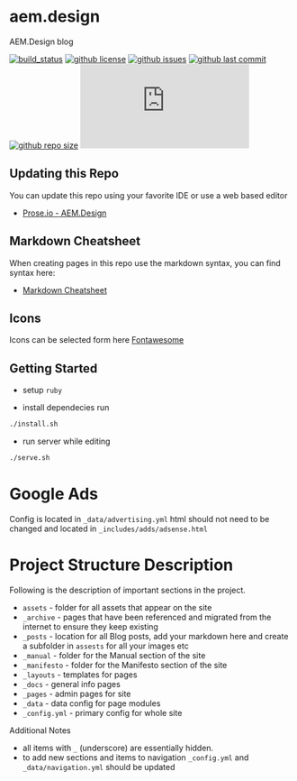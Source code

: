 # aem.design
AEM.Design blog

[![build_status](https://github.com/aem-design/aem.design/workflows/ci/badge.svg)](https://github.com/aem-design/aem.design/actions?workflow=ci)
[![github license](https://img.shields.io/github/license/aem-design/aem.design)](https://github.com/aem-design/aem.design) 
[![github issues](https://img.shields.io/github/issues/aem-design/aem.design)](https://github.com/aem-design/aem.design) 
[![github last commit](https://img.shields.io/github/last-commit/aem-design/aem.design)](https://github.com/aem-design/aem.design) 
[![github repo size](https://img.shields.io/github/repo-size/aem-design/aem.design)](https://github.com/aem-design/aem.design) 
![statuscake](https://app.statuscake.com/button/index.php?Track=sKW7chwd8h&Days=7&Design=3 "statuscake")


## Updating this Repo

You can update this repo using your favorite IDE or use a web based editor

* [Prose.io - AEM.Design](http://prose.io/#aem-design/aem.design/tree/master)

## Markdown Cheatsheet

When creating pages in this repo use the markdown syntax, you can find syntax here:

* [Markdown Cheatsheet](https://github.com/adam-p/markdown-here/wiki/Markdown-Cheatsheet)

## Icons

Icons can be selected form here [Fontawesome](http://fontawesome.io/icons/)


## Getting Started

* setup ```ruby```

* install dependecies run

```bash
./install.sh
```

* run server while editing

```bash
./serve.sh
```

# Google Ads

Config is located in `_data/advertising.yml` html should not need to be changed and located in `_includes/adds/adsense.html`

# Project Structure Description

Following is the description of important sections in the project. 

* `assets` - folder for all assets that appear on the site
* `_archive` - pages that have been referenced and migrated from the internet to ensure they keep existing 
* `_posts` - location for all Blog posts, add your markdown here and create a subfolder in `assests` for all your images etc
* `_manual` - folder for the Manual section of the site 
* `_manifesto` - folder for the Manifesto section of the site
* `_layouts` - templates for pages
* `_docs` - general info pages
* `_pages` - admin pages for site
* `_data` - data config for page modules
* `_config.yml` - primary config for whole site

Additional Notes

* all items with `_` (underscore) are essentially hidden.
* to add new sections and items to navigation `_config.yml` and `_data/navigation.yml` should be updated
